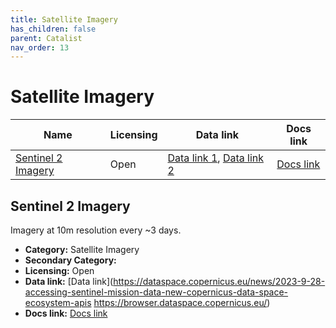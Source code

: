 ```yaml
---
title: Satellite Imagery
has_children: false
parent: Catalist
nav_order: 13
---
```


# Satellite Imagery

| Name                                      | Licensing | Data link                                                                                                                                                                                       | Docs link                                                                             |
| ----------------------------------------- | --------- | ----------------------------------------------------------------------------------------------------------------------------------------------------------------------------------------------- | ------------------------------------------------------------------------------------- |
| [Sentinel 2 Imagery](#sentinel-2-imagery) | Open      | [Data link 1](https://dataspace.copernicus.eu/news/2023-9-28-accessing-sentinel-mission-data-new-copernicus-data-space-ecosystem-apis), [Data link 2](https://browser.dataspace.copernicus.eu/) | [Docs link](https://documentation.dataspace.copernicus.eu/APIs/SentinelHub/Data.html) |

## Sentinel 2 Imagery

Imagery at 10m resolution every ~3 days.

- **Category:** Satellite Imagery
- **Secondary Category:** 
- **Licensing:** Open
- **Data link:** [Data link](https://dataspace.copernicus.eu/news/2023-9-28-accessing-sentinel-mission-data-new-copernicus-data-space-ecosystem-apis
https://browser.dataspace.copernicus.eu/)
- **Docs link:** [Docs link](https://documentation.dataspace.copernicus.eu/APIs/SentinelHub/Data.html)
